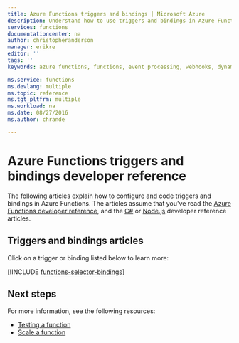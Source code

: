 ```yaml
---
title: Azure Functions triggers and bindings | Microsoft Azure
description: Understand how to use triggers and bindings in Azure Functions.
services: functions
documentationcenter: na
author: christopheranderson
manager: erikre
editor: ''
tags: ''
keywords: azure functions, functions, event processing, webhooks, dynamic compute, serverless architecture

ms.service: functions
ms.devlang: multiple
ms.topic: reference
ms.tgt_pltfrm: multiple
ms.workload: na
ms.date: 08/27/2016
ms.author: chrande

---
```

# Azure Functions triggers and bindings developer reference
The following articles explain how to configure and code triggers and bindings in Azure Functions. The articles assume that you've read the [Azure Functions developer reference](functions-reference.md), and the [C#](functions-reference-csharp.md) or [Node.js](functions-reference-node.md) developer reference articles.

## Triggers and bindings articles
Click on a trigger or binding listed below to learn more:

[!INCLUDE [functions-selector-bindings](../../includes/functions-selector-bindings.md)]

## Next steps
For more information, see the following resources:

* [Testing a function](functions-test-a-function.md)
* [Scale a function](functions-scale.md)

